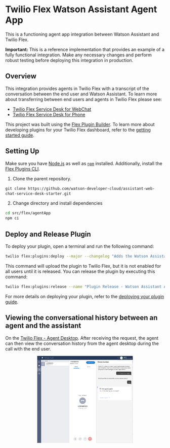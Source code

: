 # Twilio Flex Watson Assistant Agent App

This is a functioning agent app integration between Watson Assistant and Twilio Flex.

**Important:**  This is a reference implementation that provides an example of a fully functional integration. Make any necessary changes and perform robust testing before deploying this integration in production.

## Overview

This integration provides agents in Twilio Flex with a transcript of the conversation between the end user and Watson Assistant. To learn more about transferring between end users and agents in Twilio Flex please see:
- [Twilio Flex Service Desk for WebChat](../webChat/)
- [Twilio Flex Service Desk for Phone](https://cloud.ibm.com/docs/assistant?topic=assistant-deploy-phone-flex)

This project was built using the [Flex Plugin Builder](https://github.com/twilio/flex-plugin-builder). To learn more about developing plugins for your Twilio Flex dashboard, refer to the [getting started guide](https://www.twilio.com/docs/flex/quickstart/getting-started-plugin).


## Setting Up

Make sure you have [Node.js](https://nodejs.org) as well as [`npm`](https://npmjs.com) installed. 
Additionally, install the [Flex Plugins CLI](https://www.twilio.com/docs/flex/developer/plugins/cli/install).

1. Clone the parent repository. 
```
git clone https://github.com/watson-developer-cloud/assistant-web-chat-service-desk-starter.git
```

2. Change directory and install dependencies
```bash
cd src/flex/agentApp
npm ci
```

## Deploy and Release Plugin

To deploy your plugin, open a terminal and run the following command:
```bash
twilio flex:plugins:deploy --major --changelog "Adds the Watson Assistant Agent App" --description "Enables the service desk agent to get a quick view of the conversation history between the visitor and Watson Assistant."
```
This command will upload the plugin to Twilio Flex, but it is not enabled for all users until it is released. You can release the plugin by executing this command:

```bash
twilio flex:plugins:release --name "Plugin Release - Watson Assistant Agent App" --description "Enabling plugin Watson Assistant Agent App" --plugin plugin-watson-assistant-agent-app@latest
```
For more details on deploying your plugin, refer to the [deploying your plugin guide](https://www.twilio.com/docs/flex/developer/plugins/cli/deploy-and-release).


## Viewing the conversational history between an agent and the assistant

On the [Twilio Flex - Agent Desktop](https://flex.twilio.com/agent-desktop/). After receiving the request, the agent can then view the conversation history from the agent desktop during the call with the end user.

<p align="center">
<img src="images/twilio-flex-agent-app.png" width="60%">
</p>




